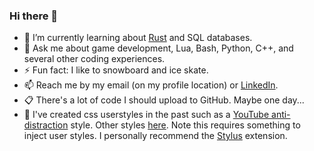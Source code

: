 ### Hi there 👋

- 🌱 I’m currently learning about [Rust](https://doc.rust-lang.org/stable/book/) and SQL databases.
- 💬 Ask me about game development, Lua, Bash, Python, C++, and several other coding experiences.
- ⚡ Fun fact: I like to snowboard and ice skate.
- 📫 Reach me by my email (on my profile location) or [LinkedIn](https://www.linkedin.com/in/bogucki-nicholas/).
- 📋 There's a lot of code I should upload to GitHub. Maybe one day...
- 🔭 I've created css userstyles in the past such as a [YouTube anti-distraction](https://userstyles.world/style/1651/youtube-anti-distraction) style. Other styles [here](https://userstyles.org/users/639166). Note this requires something to inject user styles. I personally recommend the [Stylus](https://github.com/openstyles/stylus#releases) extension.

<!--
**FrostyNick/FrostyNick** is a ✨ _special_ ✨ repository because its `README.md` (this file) appears on your GitHub profile.

Here are some ideas to get you started:

- 🔭 I’m currently working on ...
- 🌱 I’m currently learning ...
- 👯 I’m looking to collaborate on ...
- 🤔 I’m looking for help with ...
- 💬 Ask me about ...
- 📫 How to reach me: ...
- 😄 Pronouns: ...
- ⚡ Fun fact: ...
-->
